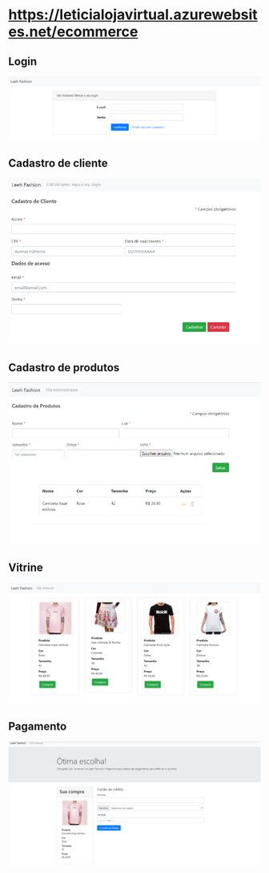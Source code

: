 # https://leticialojavirtual.azurewebsites.net/ecommerce	

## Login
![](login.png)

## Cadastro de cliente
![](cadastro-cliente.png)

## Cadastro de produtos
![](cadastro-produtos.png)

## Vitrine
![](vitrine.png)

## Pagamento
![](pagamento.png)
